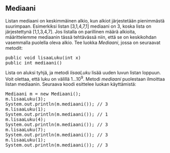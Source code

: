 ## Mediaani ##

Listan mediaani on keskimmäinen alkio, kun alkiot järjestetään pienimmästä suurimpaan. Esimerkiksi listan [3,1,4,7,1] mediaani on 3, koska lista on järjestettynä [1,1,3,4,7]. Jos listalla on parillinen määrä alkioita, määrittelemme mediaanin tässä tehtävässä niin, että se on keskikohdan vasemmalla puolella oleva alkio.
Tee luokka <em>Mediaani</em>, jossa on seuraavat metodit:

<pre>public void lisaaLuku(int x)
public int mediaani()</pre>

Lista on aluksi tyhjä, ja metodi <em>lisaaLuku</em> lisää uuden luvun listan loppuun. Voit olettaa, että luku on välillä 1...10<sup>9</sup>. Metodi <em>mediaani</em> puolestaan ilmoittaa listan mediaanin.
Seuraava koodi esittelee luokan käyttämistä:

<pre>Mediaani m = new Mediaani();
m.lisaaLuku(3);
System.out.println(m.mediaani()); // 3
m.lisaaLuku(1);
System.out.println(m.mediaani()); // 1
m.lisaaLuku(4);
System.out.println(m.mediaani()); // 3
m.lisaaLuku(7);
System.out.println(m.mediaani()); // 3
m.lisaaLuku(1);
System.out.println(m.mediaani()); // 3</pre>
